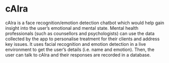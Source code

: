 # cAIra

cAIra is a face recognition/emotion detection chatbot which would help gain insight into the user’s emotional and mental state.
Mental health professionals (such as counsellors and psychologists) can use the data collected by the app to personalise treatment for their clients and address key issues.
It uses facial recognition and emotion detection in a live environment to get the user’s details (i.e. name and emotion).
Then, the user can talk to cAIra and their responses are recorded in a database.

